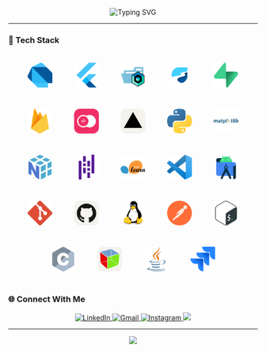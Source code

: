 <!-- Banner -->
<p align="center">
  <img src="https://readme-typing-svg.herokuapp.com?font=Fiba&size=28&duration=3000&color=64FFDA&center=true&vCenter=true&lines=Hi!+I'm+Walid+Hammouti;Flutter+%26+AI+Developer" alt="Typing SVG" />
</p>

---
### 🧰 Tech Stack  

<p align="center"> <img src="assets/icons/tech_stack/dart.svg" width="50" style="margin:20px;" /> <img src="assets/icons/tech_stack/flutter.svg" width="50" style="margin:20px;" /> <img src="assets/icons/tech_stack/folder-type-cubit-opened.svg" width="50" style="margin:20px;" /> <img src="assets/icons/tech_stack/riverpod.svg" width="50" style="margin:20px;" /> <img src="assets/icons/tech_stack/supabase-icon.svg" width="50" style="margin:20px;" /> <img src="assets/icons/tech_stack/firebase.svg" width="50" style="margin:20px;" /> <img src="assets/icons/tech_stack/appwrite.svg" width="50" style="margin:20px;" /> <img src="assets/icons/tech_stack/vercel-light.svg" width="50" style="margin:20px;" /> <img src="assets/icons/tech_stack/python.svg" width="50" style="margin:20px;" /> <img src="assets/icons/tech_stack/matplotlib.svg" width="50" style="margin:20px;" /> <img src="assets/icons/tech_stack/numpy.svg" width="50" style="margin:20px;" /> <img src="assets/icons/tech_stack/pandas.svg" width="50" style="margin:20px;" /> <img src="assets/icons/tech_stack/scikitlearn.svg" width="50" style="margin:20px;" /> <img src="assets/icons/tech_stack/vscode.svg" width="50" style="margin:20px;" /> <img src="assets/icons/tech_stack/androidstudio.svg" width="50" style="margin:20px;" /> <img src="assets/icons/tech_stack/git-icon.svg" width="50" style="margin:20px;" /> <img src="assets/icons/tech_stack/github-light.svg" width="50" style="margin:20px;" /> <img src="assets/icons/tech_stack/linux.svg" width="50" style="margin:20px;" /> <img src="assets/icons/tech_stack/postman-icon.svg" width="50" style="margin:20px;" /> <img src="assets/icons/tech_stack/bash-icon.svg" width="50" style="margin:20px;" /> <img src="assets/icons/tech_stack/c.svg" width="50" style="margin:20px;" /> <img src="assets/icons/tech_stack/gtk-light.svg" width="50" style="margin:20px;" /> <img src="assets/icons/tech_stack/java.svg" width="50" style="margin:20px;" /> <img src="assets/icons/tech_stack/jira.svg" width="50" style="margin:20px;" /> </p>

### 🌐 Connect With Me  
<p align="center">
<a href="https://www.linkedin.com/in/hammouti-walid-616952315/" target="_blank">
  <img src="https://img.shields.io/badge/LinkedIn-0077B5?style=for-the-badge&logo=linkedin&logoColor=white" alt="LinkedIn" />
</a>

<a href="mailto:walidhammouti@gmail.com">
  <img src="https://img.shields.io/badge/Gmail-D14836?style=for-the-badge&logo=gmail&logoColor=white" alt="Gmail" />
</a>

<a href="https://www.instagram.com/walid_hammouti_/" target="_blank">
  <img src="https://img.shields.io/badge/Instagram-E4405F?style=for-the-badge&logo=instagram&logoColor=white" alt="Instagram" />
</a>

  <a href="https://walidhammouti.me">
    <img src="https://img.shields.io/badge/Portfolio-0A192F?style=for-the-badge&logo=vercel&logoColor=64FFDA" />
  </a>
</p>

---

<p align="center">
  <img src="https://komarev.com/ghpvc/?username=WalidHammouti&color=64FFDA&style=flat-square" />
</p>
